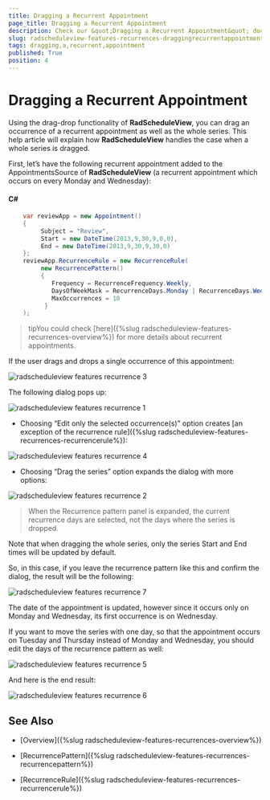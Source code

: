 ```yaml
---
title: Dragging a Recurrent Appointment
page_title: Dragging a Recurrent Appointment
description: Check our &quot;Dragging a Recurrent Appointment&quot; documentation article for the RadScheduleView {{ site.framework_name }} control.
slug: radscheduleview-features-recurrences-draggingrecurrentappointment
tags: dragging,a,recurrent,appointment
published: True
position: 4
---
```


# Dragging a Recurrent Appointment

Using the drag-drop functionality of __RadScheduleView__, you can drag an occurrence of a recurrent appointment as well as the whole series.  This help article will explain how __RadScheduleView__ handles the case when a whole series is dragged.

First, let’s have the following recurrent appointment added to the AppointmentsSource of __RadScheduleView__ (a recurrent appointment which occurs on every Monday and Wednesday):

#### __C#__

```C#
	var reviewApp = new Appointment()
	{
	     Subject = "Review",
	     Start = new DateTime(2013,9,30,9,0,0),
	     End = new DateTime(2013,9,30,9,30,0)
	};
	reviewApp.RecurrenceRule = new RecurrenceRule(
	     new RecurrencePattern()
	     {
	        Frequency = RecurrenceFrequency.Weekly,
	        DaysOfWeekMask = RecurrenceDays.Monday | RecurrenceDays.Wednesday,
	        MaxOccurrences = 10
	      }
	);
```

>tipYou could check [here]({%slug radscheduleview-features-recurrences-overview%}) for more details about recurrent appointments.

If the user drags and drops a single occurrence of this appointment:

![radscheduleview features recurrence 3](images/radscheduleview_features_recurrence3.png)

The following dialog pops up:

![radscheduleview features recurrence 1](images/radscheduleview_features_recurrence1.png)

* Choosing  “Edit only the selected occurrence(s)” option creates [an exception of the recurrence rule]({%slug radscheduleview-features-recurrences-recurrencerule%}):

![radscheduleview features recurrence 4](images/radscheduleview_features_recurrence4.png)

* Choosing “Drag the series” option expands the dialog with more options:

![radscheduleview features recurrence 2](images/radscheduleview_features_recurrence2.png)

>When the Recurrence pattern panel is expanded, the current recurrence days are selected, not the days where the series is dropped.

Note that when dragging the whole series, only the series Start and End times will be updated by default.

So, in this case, if you leave the recurrence pattern like this and confirm the dialog, the result will be the following:

![radscheduleview features recurrence 7](images/radscheduleview_features_recurrence7.png)

The date of the appointment is updated, however since it occurs only on Monday and Wednesday, its first occurrence is on Wednesday.

If you want to move the series with one day, so that the appointment occurs on Tuesday and Thursday instead of Monday and Wednesday, you should edit the days of the recurrence pattern as well:

![radscheduleview features recurrence 5](images/radscheduleview_features_recurrence5.png)

And here is the end result:

![radscheduleview features recurrence 6](images/radscheduleview_features_recurrence6.png)

## See Also

 * [Overview]({%slug radscheduleview-features-recurrences-overview%})

 * [RecurrencePattern]({%slug radscheduleview-features-recurrences-recurrencepattern%})

 * [RecurrenceRule]({%slug radscheduleview-features-recurrences-recurrencerule%})
